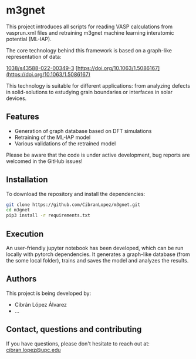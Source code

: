 # m3gnet

This project introduces all scripts for reading VASP calculations from vasprun.xml files and retraining m3gnet machine learning interatomic potential (ML-IAP).

The core technology behind this framework is based on a graph-like representation of data:

[1038/s43588-022-00349-3](https://doi.org/10.1038/s43588-022-00349-3)
[https://doi.org/10.1063/1.5086167](https://doi.org/10.1063/1.5086167)

This technology is suitable for different applications: from analyzing defects in solid-solutions to estudying grain boundaries or interfaces in solar devices.

## Features

- Generation of graph database based on DFT simulations
- Retraining of the ML-IAP model
- Various validations of the retrained model

Please be aware that the code is under active development, bug reports are welcomed in the GitHub issues!

## Installation

To download the repository and install the dependencies:

```bash
git clone https://github.com/CibranLopez/m3gnet.git
cd m3gnet
pip3 install -r requirements.txt
```

## Execution

An user-friendly jupyter notebook has been developed, which can be run locally with pytorch dependencies. It generates a graph-like database (from the some local folder), trains and saves the model and analyzes the results.

## Authors

This project is being developed by:

 - Cibrán López Álvarez
 - ...

## Contact, questions and contributing

If you have questions, please don't hesitate to reach out at: cibran.lopez@upc.edu
